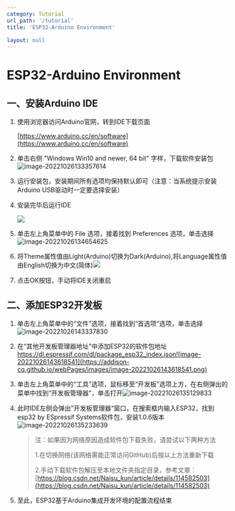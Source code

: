 ```yaml
---
category: Tutorial
url_path: '/tutorial'
title: 'ESP32-Arduino Environment'

layout: null
---
```



# ESP32-Arduino Environment

## 一、安装Arduino IDE

1. 使用浏览器访问Arduino官网，转到IDE下载页面

   [https://www.arduino.cc/en/software](https://www.arduino.cc/en/software)

2. 单击右侧 "Windows Win10 and newer, 64 bit" 字样，下载软件安装包![image-20221026133357614](https://addison-cq.github.io/webPages/images/image-20221026133357614.png)

3. 运行安装包，安装期间所有选项均保持默认即可（注意：当系统提示安装Arduino USB驱动时一定要选择安装）

4. 安装完毕后运行IDE

   ![](https://addison-cq.github.io/webPages/images/image-20221026134401687.png)

5. 单击左上角菜单中的 File 选项，接着找到 Preferences 选项，单击选择![image-20221026134654625](https://addison-cq.github.io/webPages/images/image-20221026134654625.png)

6. 将Theme属性值由Light(Arduino)切换为Dark(Arduino),将Language属性值由English切换为中文(简体)![](https://addison-cq.github.io/webPages/images/image-20221026142848187.png)

7. 点击OK按钮，手动将IDE关闭重启

## 二、添加ESP32开发板

1. 单击左上角菜单中的“文件”选项，接着找到“首选项”选项，单击选择![image-20221026143337830](https://addison-cq.github.io/webPages/images/image-20221026143337830.png)

2. 在“其他开发板管理器地址”中添加ESP32的软件包地址   https://dl.espressif.com/dl/package_esp32_index.json![image-20221026143618541](https://addison-cq.github.io/webPages/images/image-20221026143618541.png)

3. 单击左上角菜单中的“工具”选项，鼠标移至“开发板”选项上方，在右侧弹出的菜单中找到“开发板管理器”，单击打开![image-20221026135129833](https://addison-cq.github.io/webPages/images/image-20221026135129833.png)

4. 此时IDE左侧会弹出”开发板管理器“窗口，在搜索框内输入ESP32，找到esp32 by ESpressif Systems软件包，安装1.0.6版本![image-20221026135233639](https://addison-cq.github.io/webPages/images/image-20221026135233639.png)           

   > 注：如果因为网络原因造成软件包下载失败，请尝试以下两种方法
   >
   > 1.在切换网络(该网络需能正常访问GitHub)后按以上方法重新下载
   >
   > 2.手动下载软件包解压至本地文件夹指定目录，参考文章：[https://blog.csdn.net/Naisu_kun/article/details/114582503](https://blog.csdn.net/Naisu_kun/article/details/114582503)

5. 至此，ESP32基于Arduino集成开发环境的配置流程结束
